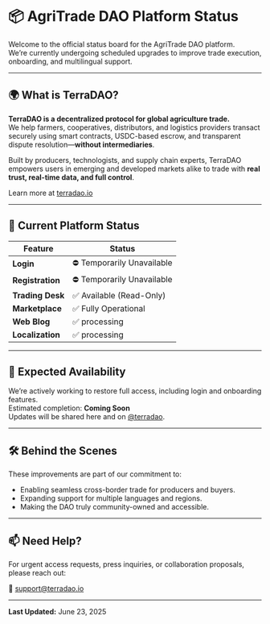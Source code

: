 
# 📦 AgriTrade DAO Platform Status

Welcome to the official status board for the AgriTrade DAO platform.  
We’re currently undergoing scheduled upgrades to improve trade execution, onboarding, and multilingual support.

---

## 🌍 What is TerraDAO?

**TerraDAO is a decentralized protocol for global agriculture trade.**  
We help farmers, cooperatives, distributors, and logistics providers transact securely using smart contracts, USDC-based escrow, and transparent dispute resolution—**without intermediaries**.

Built by producers, technologists, and supply chain experts, TerraDAO empowers users in emerging and developed markets alike to trade with **real trust, real-time data, and full control**.

Learn more at [terradao.io](https://terradao.io)

---

## 🔄 Current Platform Status

| Feature         | Status                |
|------------------|------------------------|
| **Login**        | ⛔ Temporarily Unavailable |
| **Registration** | ⛔ Temporarily Unavailable |
| **Trading Desk** | ✅ Available (Read-Only)   |
| **Marketplace**  | ✅ Fully Operational       |
| **Web Blog**     | ✅ processing               |
| **Localization** | ✅ processing         |

---

## 📆 Expected Availability

We’re actively working to restore full access, including login and onboarding features.  
Estimated completion: **Coming Soon**  
Updates will be shared here and on [@terradao](https://twitter.com/terradao).

---

## 🛠️ Behind the Scenes

These improvements are part of our commitment to:

- Enabling seamless cross-border trade for producers and buyers.
- Expanding support for multiple languages and regions.
- Making the DAO truly community-owned and accessible.

---

## 📫 Need Help?

For urgent access requests, press inquiries, or collaboration proposals, please reach out:

**📧** support@terradao.io

---

**Last Updated:** June 23, 2025
```


